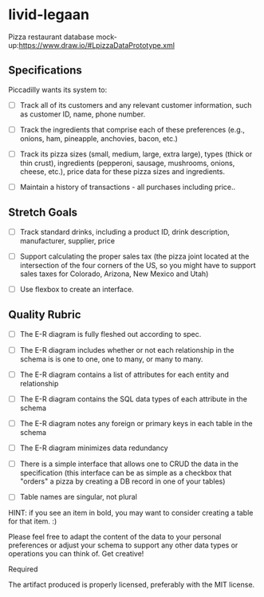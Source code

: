 # livid-legaan
Pizza restaurant
database mock-up:https://www.draw.io/#LpizzaDataPrototype.xml
## Specifications

Piccadilly wants its system to:


- [ ] Track all of its customers and any relevant customer information, such as customer ID, name, phone number.
- [ ] Track the ingredients that comprise each of these preferences (e.g., onions, ham, pineapple, anchovies, bacon, etc.)
- [ ] Track its pizza sizes (small, medium, large, extra large), types (thick or thin crust), ingredients (pepperoni, sausage, mushrooms, onions, cheese, etc.), price data for these pizza sizes and ingredients.
- [ ] Maintain a history of transactions - all purchases including price..


 ## Stretch Goals

 - [ ] Track standard drinks, including a product ID, drink description, manufacturer, supplier, price
 - [ ] Support calculating the proper sales tax (the pizza joint located at the intersection of the four corners of the US, so you might have to support sales taxes for Colorado, Arizona, New Mexico and Utah)
 - [ ] Use flexbox to create an interface.



## Quality Rubric

 - [ ] The E-R diagram is fully fleshed out according to spec.
 - [ ] The E-R diagram includes whether or not each relationship in the schema is is one to one, one to many, or many to many.
 - [ ] The E-R diagram contains a list of attributes for each entity and relationship
 - [ ] The E-R diagram contains the SQL data types of each attribute in the schema
 - [ ] The E-R diagram notes any foreign or primary keys in each table in the schema
 - [ ] The E-R diagram minimizes data redundancy
 - [ ] There is a simple interface that allows one to CRUD the data in the specification (this interface can be as simple as a checkbox that "orders" a pizza by creating a DB record in one of your tables)
 - [ ] Table names are singular, not plural




HINT: if you see an item in bold, you may want to consider creating a table for that item. :)

Please feel free to adapt the content of the data to your personal preferences or adjust your schema to support any other data types or operations you can think of. Get creative!

Required

 The artifact produced is properly licensed, preferably with the MIT license.
